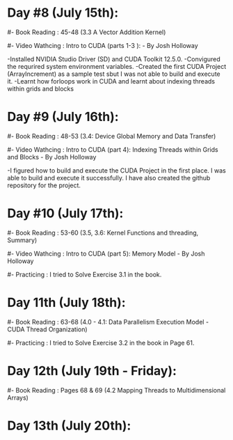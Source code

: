 # Day #8 (July 15th):

#- Book Reading : 45-48 (3.3 A Vector Addition Kernel)

#- Video Wathcing : Intro to CUDA (parts 1-3 ): - By Josh Holloway

-Installed NVIDIA Studio Driver (SD) and CUDA Toolkit 12.5.0.
-Convigured the requrired system environment variables.
-Created the first CUDA Project (ArrayIncrement) as a sample test sbut I was not able to build and execute it.
-Learnt how forloops work in CUDA and learnt about indexing threads within grids and blocks

# Day #9 (July 16th):

#- Book Reading : 48-53 (3.4: Device Global Memory and Data Transfer)

#- Video Wathcing : Intro to CUDA (part 4): Indexing Threads within Grids and Blocks - By Josh Holloway

-I figured how to build and execute the CUDA Project in the first place. I was able to build and execute it successfully. I have also created the github repository for the project.

# Day #10 (July 17th):

#- Book Reading : 53-60 (3.5, 3.6: Kernel Functions and threading, Summary)

#- Video Wathcing : Intro to CUDA (part 5): Memory Model - By Josh Holloway

#- Practicing : I tried to Solve Exercise 3.1 in the book.

# Day 11th (July 18th):

#- Book Reading : 63-68 (4.0 - 4.1: Data Parallelism Execution Model - CUDA Thread Organization)

#- Practicing : I tried to Solve Exercise 3.2 in the book in Page 61.

# Day 12th (July 19th - Friday):

#- Book Reading : Pages 68 & 69 (4.2 Mapping Threads to Multidimensional Arrays)

# Day 13th (July 20th):
